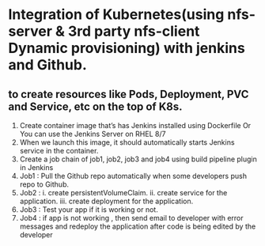 # Integration of Kubernetes(using nfs-server & 3rd party nfs-client Dynamic provisioning) with jenkins and Github.
## to create resources like Pods, Deployment, PVC and Service, etc on the top of K8s.

1. Create container image that’s has Jenkins installed  using Dockerfile  Or You can use the Jenkins Server on RHEL 8/7
2. When we launch this image, it should automatically starts Jenkins service in the container.
3. Create a job chain of job1, job2, job3 and  job4 using build pipeline plugin in Jenkins 
4. Job1 : Pull  the Github repo automatically when some developers push repo to Github.
5. Job2 : 
   i. create persistentVolumeClaim.
   ii. create service for the application.
   iii. create deployment for the application.
6. Job3 : Test your app if it  is working or not.
7. Job4 : if app is not working , then send email to developer with error messages and redeploy the application after code is being edited by the developer
